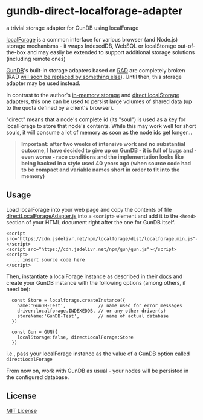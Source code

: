 # gundb-direct-localforage-adapter #

a trivial storage adapter for GunDB using localForage

[localForage](https://github.com/localForage/localForage) is a common interface for various browser (and Node.js) storage mechanisms - it wraps IndexedDB, WebSQL or localStorage out-of-the-box and may easily be extended to support additional storage solutions (including remote ones)

[GunDB](https://github.com/amark/gun)'s built-in storage adapters based on [RAD](https://github.com/amark/gun/wiki/RAD) are completely broken (RAD [will soon be replaced by something else](https://github.com/amark/gun/issues/1329#issuecomment-1556079655)). Until then, this storage adapter may be used instead.

In contrast to the author's [in-memory storage](https://github.com/rozek/gundb-in-memory-storage-adapter) and [direct localStorage](https://github.com/rozek/gundb-direct-localstorage-adapter) adapters, this one can be used to persist large volumes of shared data (up to the quota defined by a client's browser).

"direct" means that a node's complete id (its "soul") is used as a key for localForage to store that node's contents. While this may work well for short souls, it will consume a lot of memory as soon as the node ids get longer...

> **Important: after two weeks of intensive work and no substantial outcome, I have decided to give up on GunDB - it is full of bugs and - even worse - race conditions and the implementation looks like being hacked in a style used 40 years ago (when source code had to be compact and variable names short in order to fit into the memory)**

## Usage ##

Load localForage into your web page and copy the contents of file [directLocalForageAdapter.js](./src/directLocalForageAdapter.js) into a `<script>` element and add it to the `<head>` section of your HTML document right after the one for GunDB itself.

```
<script src="https://cdn.jsdelivr.net/npm/localforage/dist/localforage.min.js"></script>
<script src="https://cdn.jsdelivr.net/npm/gun/gun.js"></script>
<script>
  ... insert source code here
</script>
```

Then, instantiate a localForage instance as described in their [docs](https://localforage.github.io/localForage/) and create your GunDB instance with the following options (among others, if need be):

```
  const Store = localforage.createInstance({
    name:'GunDB-Test',            // name used for error messages
    driver:localforage.INDEXEDDB, // or any other driver(s)
    storeName:'GunDB-Test',       // name of actual database
  })

  const Gun = GUN({
    localStorage:false, directLocalForage:Store
  })
```

i.e., pass your localForage instance as the value of a GunDB option called `directLocalForage`

From now on, work with GunDB as usual - your nodes will be persisted in the configured database.

## License ##

[MIT License](LICENSE.md)
